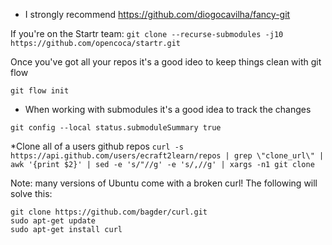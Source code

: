 
* I strongly recommend https://github.com/diogocavilha/fancy-git

If you're on the Startr team:
`git clone --recurse-submodules -j10 https://github.com/opencoca/startr.git`

Once you've got all your repos it's a good ideo to keep things clean with git flow

`git flow init`

* When working with submodules it's a good idea to track the changes

`git config --local status.submoduleSummary true`

*Clone all of a users github repos 
`curl -s https://api.github.com/users/ecraft2learn/repos | grep \"clone_url\" | awk '{print $2}' | sed -e 's/"//g' -e 's/,//g' | xargs -n1 git clone`

Note: many versions of Ubuntu come with a broken curl! The following will solve this:
```
git clone https://github.com/bagder/curl.git
sudo apt-get update
sudo apt-get install curl 
```

